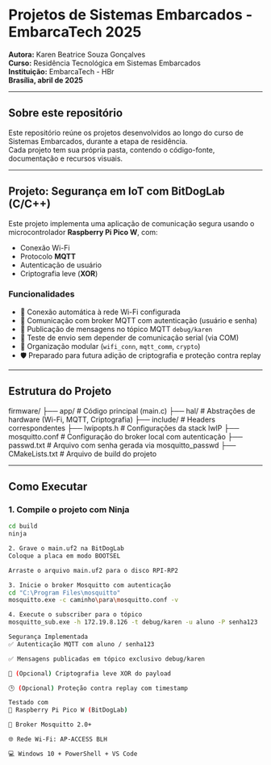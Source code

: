 # Projetos de Sistemas Embarcados - EmbarcaTech 2025

**Autora:** Karen Beatrice Souza Gonçalves  
**Curso:** Residência Tecnológica em Sistemas Embarcados  
**Instituição:** EmbarcaTech - HBr  
**Brasília, abril de 2025**

---

## Sobre este repositório

Este repositório reúne os projetos desenvolvidos ao longo do curso de Sistemas Embarcados, durante a etapa de residência.  
Cada projeto tem sua própria pasta, contendo o código-fonte, documentação e recursos visuais.

---

## Projeto: Segurança em IoT com BitDogLab (C/C++)

Este projeto implementa uma aplicação de comunicação segura usando o microcontrolador **Raspberry Pi Pico W**, com:

- Conexão Wi-Fi
- Protocolo **MQTT**
- Autenticação de usuário
- Criptografia leve (**XOR**)

### Funcionalidades

- 🔌 Conexão automática à rede Wi-Fi configurada  
- 📡 Comunicação com broker MQTT com autenticação (usuário e senha)  
- 📨 Publicação de mensagens no tópico MQTT `debug/karen`  
- 🔧 Teste de envio sem depender de comunicação serial (via COM)  
- 📁 Organização modular (`wifi_conn`, `mqtt_comm`, `crypto`)  
- 🛡️ Preparado para futura adição de criptografia e proteção contra replay  

---

## Estrutura do Projeto

firmware/
├── app/ # Código principal (main.c)
├── hal/ # Abstrações de hardware (Wi-Fi, MQTT, Criptografia)
├── include/ # Headers correspondentes
├── lwipopts.h # Configurações da stack lwIP
├── mosquitto.conf # Configuração do broker local com autenticação
├── passwd.txt # Arquivo com senha gerada via mosquitto_passwd
├── CMakeLists.txt # Arquivo de build do projeto


---

## Como Executar

### 1. Compile o projeto com Ninja

```bash
cd build
ninja

2. Grave o main.uf2 na BitDogLab
Coloque a placa em modo BOOTSEL

Arraste o arquivo main.uf2 para o disco RPI-RP2

3. Inicie o broker Mosquitto com autenticação
cd "C:\Program Files\mosquitto"
mosquitto.exe -c caminho\para\mosquitto.conf -v

4. Execute o subscriber para o tópico
mosquitto_sub.exe -h 172.19.8.126 -t debug/karen -u aluno -P senha123

Segurança Implementada
✅ Autenticação MQTT com aluno / senha123

✅ Mensagens publicadas em tópico exclusivo debug/karen

🔐 (Opcional) Criptografia leve XOR do payload

🕒 (Opcional) Proteção contra replay com timestamp

Testado com
📌 Raspberry Pi Pico W (BitDogLab)

🧠 Broker Mosquitto 2.0+

🌐 Rede Wi-Fi: AP-ACCESS BLH

💻 Windows 10 + PowerShell + VS Code



